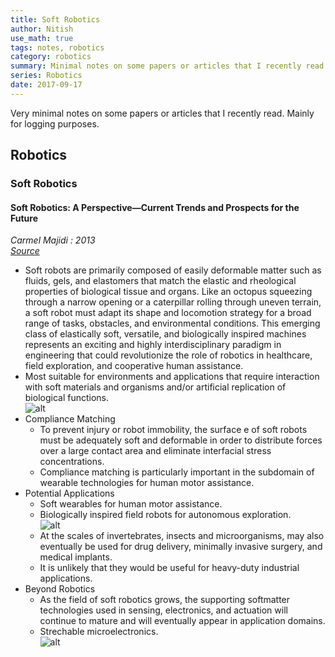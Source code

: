 ```yaml
---
title: Soft Robotics
author: Nitish
use_math: true
tags: notes, robotics
category: robotics
summary: Minimal notes on some papers or articles that I recently read. Mainly for logging.
series: Robotics
date: 2017-09-17
---
```


Very minimal notes on some papers or articles that I recently read. Mainly for logging purposes.

## Robotics

### Soft Robotics

#### Soft Robotics: A Perspective—Current Trends and Prospects for the Future
*Carmel Majidi : 2013*   
[*Source*](http://sml.me.cmu.edu/files/papers/majidi_soro2013.pdf)   


* Soft robots are primarily composed of easily deformable matter such as fluids, gels, and elastomers that match the elastic and rheological properties of biological tissue and organs. Like an octopus squeezing through a narrow opening or a caterpillar rolling through uneven terrain, a soft robot must adapt its shape and locomotion strategy for a broad range of tasks, obstacles, and environmental conditions. This emerging class of elastically soft, versatile, and biologically inspired machines represents an exciting and highly interdisciplinary paradigm in engineering that could revolutionize the role of robotics in healthcare, field exploration, and cooperative human assistance.
* Most suitable for environments and applications that require interaction with soft materials and organisms and/or artificial replication of biological functions.   
![alt](/images/papers/soft_1.jpg)   
* Compliance Matching
    * To prevent injury or robot immobility, the surface e of soft robots must be adequately soft and deformable in order to distribute forces over a large contact area and eliminate interfacial stress concentrations.
    * Compliance matching is particularly important in the subdomain of wearable technologies for human motor assistance.
* Potential Applications
    * Soft wearables for human motor assistance.
    * Biologically inspired field robots for autonomous exploration.   
![alt](/images/papers/soft_2.jpg)   
    * At the scales of invertebrates, insects and microorganisms, may also eventually be used for drug delivery, minimally invasive surgery, and medical implants.   
    * It is unlikely that they would be useful for heavy-duty industrial applications.
* Beyond Robotics
    * As the field of soft robotics grows, the supporting softmatter technologies used in sensing, electronics, and actuation will continue to mature and will eventually appear in application domains.
    * Strechable microelectronics.   
![alt](/images/papers/soft_3.jpg)   




